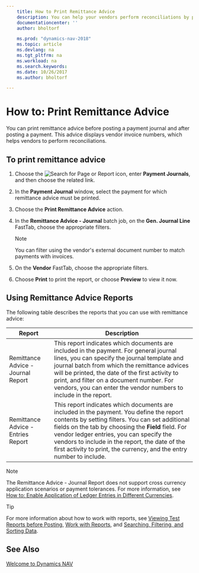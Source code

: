 ```yaml
---
    title: How to Print Remittance Advice
    description: You can help your vendors perform reconciliations by printing remittance advice before you post a payment journal, and after you post a payment.
    documentationcenter: ''
    author: bholtorf

    ms.prod: "dynamics-nav-2018"
    ms.topic: article
    ms.devlang: na
    ms.tgt_pltfrm: na
    ms.workload: na
    ms.search.keywords:
    ms.date: 10/26/2017
    ms.author: bholtorf

---
```


# How to: Print Remittance Advice
You can print remittance advice before posting a payment journal and after posting a payment. This advice displays vendor invoice numbers, which helps vendors to perform reconciliations.

## To print remittance advice
1. Choose the ![Search for Page or Report](media/ui-search/search_small.png "Search for Page or Report icon") icon, enter **Payment Journals**, and then choose the related link.  
2. In the **Payment Journal** window, select the payment for which remittance advice must be printed.  
3. Choose the **Print Remittance Advice** action.  
4. In the **Remittance Advice - Journal** batch job, on the **Gen. Journal Line** FastTab, choose the appropriate filters.  
  
    >[!Note]
    > You can filter using the vendor's external document number to match payments with invoices.

5. On the **Vendor** FastTab, choose the appropriate filters.  
6. Choose **Print** to print the report, or choose **Preview** to view it now.  

## Using Remittance Advice Reports
The following table describes the reports that you can use with remittance advice:

|Report|Description|
|----|----|
|Remittance Advice - Journal Report|This report indicates which documents are included in the payment. For general journal lines, you can specify the journal template and journal batch from which the remittance advices will be printed, the date of the first activity to print, and filter on a document number. For vendors, you can enter the vendor numbers to include in the report. |
|Remittance Advice - Entries Report| This report indicates which documents are included in the payment. You define the report contents by setting filters. You can set additional fields on the tab by choosing the **Field** field. For vendor ledger entries, you can specify the vendors to include in the report, the date of the first activity to print, the currency, and the entry number to include. |

> [!Note]
> The Remittance Advice - Journal Report does not support cross currency application scenarios or payment tolerances. For more information, see [How to: Enable Application of Ledger Entries in Different Currencies](finance-how-enable-application-ledger-entries-different-currencies.md).

> [!Tip]
> For more information about how to work with reports, see [Viewing Test Reports before Posting](ui-how-view-test-reports-posting.md), [Work with Reports](ui-work-report.md), and [Searching, Filtering, and Sorting Data](ui-enter-criteria-filters.md).

## See Also  
[Welcome to Dynamics NAV](across-get-started.md)
